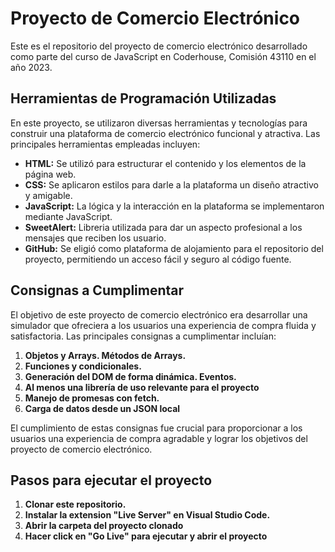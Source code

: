 # Proyecto de Comercio Electrónico
Este es el repositorio del proyecto de comercio electrónico desarrollado como parte del curso de JavaScript en Coderhouse, Comisión 43110 en el año 2023.

## Herramientas de Programación Utilizadas
En este proyecto, se utilizaron diversas herramientas y tecnologías para construir una plataforma de comercio electrónico funcional y atractiva. Las principales herramientas empleadas incluyen:

- **HTML:** Se utilizó para estructurar el contenido y los elementos de la página web.
- **CSS:** Se aplicaron estilos para darle a la plataforma un diseño atractivo y amigable.
- **JavaScript:** La lógica y la interacción en la plataforma se implementaron mediante JavaScript.
- **SweetAlert:** Libreria utilizada para dar un aspecto profesional a los mensajes que reciben los usuario.
- **GitHub:** Se eligió como plataforma de alojamiento para el repositorio del proyecto, permitiendo un acceso fácil y seguro al código fuente.

## Consignas a Cumplimentar

El objetivo de este proyecto de comercio electrónico era desarrollar una simulador que ofreciera a los usuarios una experiencia de compra fluida y satisfactoria. Las principales consignas a cumplimentar incluían:

1. **Objetos y Arrays. Métodos de Arrays.**
2. **Funciones y condicionales.** 
3. **Generación del DOM de forma dinámica. Eventos.** 
4. **Al menos una librería de uso relevante para el proyecto** 
5. **Manejo de promesas con fetch.**
6. **Carga de datos desde un JSON local**

El cumplimiento de estas consignas fue crucial para proporcionar a los usuarios una experiencia de compra agradable y lograr los objetivos del proyecto de comercio electrónico.

## Pasos para ejecutar el proyecto

1. **Clonar este repositorio.**
2. **Instalar la extension "Live Server" en Visual Studio Code.** 
3. **Abrir la carpeta del proyecto clonado** 
4. **Hacer click en "Go Live" para ejecutar y abrir el proyecto** 
